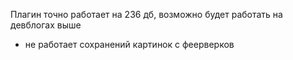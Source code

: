 Плагин точно работает на 236 дб, возможно будет работать на девблогах выше

- не работает сохранений картинок с феерверков